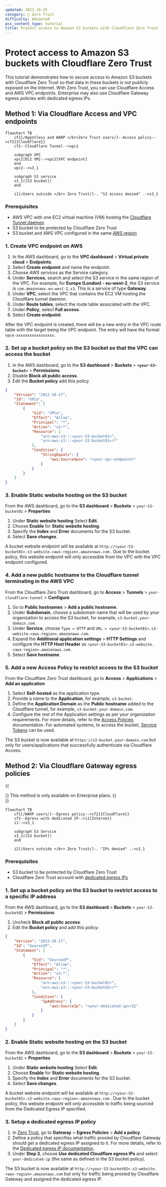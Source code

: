 ```yaml
---
updated: 2023-10-25
category: 🔐 Zero Trust
difficulty: Advanced
pcx_content_type: tutorial
title: Protect access to Amazon S3 buckets with Cloudflare Zero Trust
---
```


# Protect access to Amazon S3 buckets with Cloudflare Zero Trust

This tutorial demonstrates how to secure access to Amazon S3 buckets with Cloudflare Zero Trust so that data in these buckets is not publicly exposed on the Internet. With Zero Trust, you can use Cloudflare Access and AWS VPC endpoints. Enterprise may also use Cloudflare Gateway egress policies with dedicated egress IPs.

## Method 1: Via Cloudflare Access and VPC endpoints

```mermaid
flowchart TB
    cf1[/Agentless and WARP </br>Zero Trust users/]--Access policy-->cf2{{Cloudflare}}
    cf2--Cloudflare Tunnel-->vpc1
    
    subgraph VPC
    vpc1[EC2 VM]-->vpc2[VPC endpoint]
    end
    vpc2-->s3_1

    subgraph S3 service
    s3_1([S3 bucket])
    end

    i1[/Users outside </br> Zero Trust/]-. "S3 access denied" .->s3_1
```

### Prerequisites

- AWS VPC with one EC2 virtual machine (VM) hosting the [Cloudflare Tunnel daemon](/cloudflare-one/connections/connect-networks/)
- S3 bucket to be protected by Cloudflare Zero Trust
- S3 bucket and AWS VPC configured in the same [AWS region](https://docs.aws.amazon.com/AmazonRDS/latest/UserGuide/Concepts.RegionsAndAvailabilityZones.html)

### 1. Create VPC endpoint on AWS

1. In the AWS dashboard, go to the **VPC dashboard** > **Virtual private cloud** > **Endpoints**.
2. Select **Create endpoint** and name the endpoint.
3. Choose _AWS services_ as the Service category.
4. Under **Services**, search and select the S3 service in the same region of the VPC. For example, for **Europe (London) - eu-west-2**, the S3 service is `com.amazonaws.eu-west-2.s3`. This is a service of type **Gateway**.
5. Under **VPC**, select the VPC that contains the EC2 VM hosting the Cloudflare tunnel daemon.
6. Under **Route tables**, select the route table associated with the VPC.
7. Under **Policy**, select **Full access**.
8. Select **Create endpoint**.

After the VPC endpoint is created, there will be a new entry in the VPC route table with the target being the VPC endpoint. The entry will have the format `vpce-xxxxxxxxxxxxxxxxx`.

### 2. Set up a bucket policy on the S3 bucket so that the VPC can access the bucket

1. In the AWS dashboard, go to the **S3 dashboard** > **Buckets** > **`<your-S3-bucket>`** > **Permissions**.
2. Disable **Block all public access**.
3. Edit the **Bucket policy** add this policy.

```json
{
    "Version": "2012-10-17",
    "Id": "VPCe",
    "Statement": [
        {
            "Sid": "VPCe",
            "Effect": "Allow",
            "Principal": "*",
            "Action": "s3:*",
            "Resource": [
                "arn:aws:s3:::<your-S3-bucket01>",
                "arn:aws:s3:::<your-S3-bucket01>/*"
            ],
            "Condition": {
                "StringEquals": {
                    "aws:SourceVpce": "<your-vpc-endpoint>"
                }
            }
        }
    ]
}
```

### 3. Enable Static website hosting on the S3 bucket

From the AWS dashboard, go to the **S3 dashboard** > **Buckets** > `your-S3-bucket01` > **Properties**

1. Under **Static website hosting** Select **Edit**.
2. Choose **Enable** for **Static website hosting**.
3. Specify the **Index** and **Error** documents for the S3 bucket.
4. Select **Save changes**.

A bucket website endpoint will be available at `http://<your-S3-bucket01>.s3-website.<aws-region>.amazonaws.com` . Due to the bucket policy, this website endpoint will only accessible from the VPC with the VPC endpoint configured.

### 4. Add a new public hostname to the Cloudflare tunnel terminating in the AWS VPC

From the Cloudflare Zero Trust dashboard, go to **Access** > **Tunnels** > `your-cloudflare-tunnel` > **Configure**

1. Go to **Public hostnames** > **Add a public hostname**.
2. Under **Subdomain**, choose a subdomain name that will be used by your organization to access the S3 bucket, for example, `s3-bucket.your-domain.com`.
3. Under **Service**, choose `Type = HTTP` and `URL = <your-S3-bucket01>.s3-website.<aws-region>.amazonaws.com`.
4. Expand the **Additional application settings** > **HTTP Settings** and configure the **HTTP Host Header** as `<your-S3-bucket01>.s3-website.<aws-region>.amazonaws.com`.
5. Select **Save hostname**.

### 5. Add a new Access Policy to restrict access to the S3 bucket

From the Cloudflare Zero Trust dashboard, go to **Access** > **Applications** > **Add an application**

1. Select **Self-hosted** as the application type.
2. Provide a name to the **Application**, for example, `s3-bucket`.
3. Define the **Application Domain** as the **Public hostname** added to the Cloudflare tunnel, for example, `s3-bucket.your-domain.com`.
4. Configure the rest of the Application settings as per your organization requirements. For more details, refer to the [Access Policies](/cloudflare-one/policies/access/) documentation. For automated systems, to access the bucket, [Service Tokens](/cloudflare-one/identity/service-tokens/) can be used.

The S3 bucket is now available at `https://s3-bucket.your-domain.com` but only for users/applications that successfully authenticate via Cloudflare Access.

## Method 2: Via Cloudflare Gateway egress policies

{{<Aside type="note">}}
This method is only available on Enterprise plans.
{{</Aside>}}

```mermaid
flowchart TB
    cf1[/WARP users/]--Egress policy-->cf2{{Cloudflare}}
    cf2--Egress with dedicated IP-->i1[Internet]
    i1-->s3_1
    
    subgraph S3 Service
    s3_1([S3 bucket])
    end

    i2[/Users outside </br> Zero Trust/]-. "IPs denied" .->s3_1
```

### Prerequisites

- S3 bucket to be protected by Cloudflare Zero Trust
- Cloudflare Zero Trust account with [dedicated egress IPs](/cloudflare-one/policies/gateway/egress-policies/dedicated-egress-ips/)

### 1. Set up a bucket policy on the S3 bucket to restrict access to a specific IP address

From the AWS dashboard, go to the **S3 dashboard** > **Buckets** > `your-S3-bucket02` > **Permissions**

1. Uncheck **Block all public access**.
2. Edit the **Bucket policy** and add this policy:

```json
{
    "Version": "2012-10-17",
    "Id": "SourceIP",
    "Statement": [
        {
            "Sid": "SourceIP",
            "Effect": "Allow",
            "Principal": "*",
            "Action": "s3:*",
            "Resource": [
                "arn:aws:s3:::<your-S3-bucket02>",
                "arn:aws:s3:::<your-S3-bucket02>/*"
            ],
            "Condition": {
                "IpAddress": {
                    "aws:SourceIp": "<your-dedicated-ip>/32"
                }
            }
        }
    ]
}
```

### 2. Enable Static website hosting on the S3 bucket

From the AWS dashboard, go to the **S3 dashboard** > **Buckets** > `your-S3-bucket02` > **Properties**

1. Under **Static website hosting** Select **Edit**.
2. Choose **Enable** for **Static website hosting**.
3. Specify the **Index** and **Error** documents for the S3 bucket.
4. Select **Save changes**.

A bucket website endpoint will be available at `http://<your-S3-bucket02>.s3-website.<aws-region>.amazonaws.com` . Due to the bucket policy, this website endpoint will only accessible to traffic being sourced from the Dedicated Egress IP specified.

### 3. Setup a dedicated egress IP policy

1. In [Zero Trust](https://one.dash.cloudflare.com/), go to **Gateway** > **Egress Policies** > **Add a policy**.
2. Define a policy that specifies what traffic proxied by Cloudflare Gateway should get a dedicated egress IP assigned to it. For more details, refer to the [Dedicated egress IP documentation](/cloudflare-one/policies/gateway/egress-policies/dedicated-egress-ips/).
3. Under **Step 3**, choose **Use dedicated Cloudflare egress IPs** and select `your-dedicated-ip` (the same as defined in the S3 bucket policy).

The S3 bucket is now available at `http://<your-S3-bucket02>.s3-website.<aws-region>.amazonaws.com` but only for traffic being proxied by Cloudflare Gateway and assigned the dedicated egress IP.
